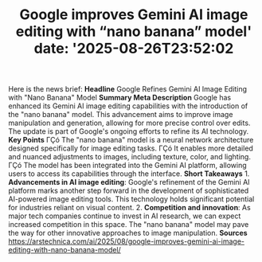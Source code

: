 ﻿---
title: "Google improves Gemini AI image editing with “nano banana” model'
date: '2025-08-26T23:52:02"
category: "Markets"
summary: ""
slug: "google improves gemini ai image editing with nano banana mod"
source_urls:
  - "https://arstechnica.com/ai/2025/08/google-improves-gemini-ai-image-editing-with-nano-banana-model/"
seo:
  title: "Google improves Gemini AI image editing with “nano banana” model | Hash n Hedge'
  description: '"
  keywords: ["news", "markets", "brief"]
---
Here is the news brief:  **Headline** Google Refines Gemini AI Image Editing with "Nano Banana" Model  **Summary Meta Description** Google has enhanced its Gemini AI image editing capabilities with the introduction of the "nano banana" model. This advancement aims to improve image manipulation and generation, allowing for more precise control over edits. The update is part of Google's ongoing efforts to refine its AI technology.  **Key Points**  ΓÇó The "nano banana" model is a neural network architecture designed specifically for image editing tasks. ΓÇó It enables more detailed and nuanced adjustments to images, including texture, color, and lighting. ΓÇó The model has been integrated into the Gemini AI platform, allowing users to access its capabilities through the interface.  **Short Takeaways**  1. **Advancements in AI image editing**: Google's refinement of the Gemini AI platform marks another step forward in the development of sophisticated AI-powered image editing tools. This technology holds significant potential for industries reliant on visual content. 2. **Competition and innovation**: As major tech companies continue to invest in AI research, we can expect increased competition in this space. The "nano banana" model may pave the way for other innovative approaches to image manipulation.  **Sources** https://arstechnica.com/ai/2025/08/google-improves-gemini-ai-image-editing-with-nano-banana-model/ 
